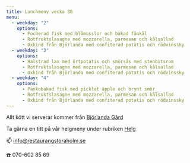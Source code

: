 ```yaml
---
title: Lunchmeny vecka 38
menu:
  - weekday: "2"
    options:
      - Pocherad fisk med blåmusslor och bakad fänkål
      - Rotfruktslasagne med mozzarella, parmesan och kålsallad
      - Oxkind från Björlanda med confiterad potatis och rödvinssky
  - weekday: "3"
    options:
      - Halstrad lax med örtpotatis och smörsås med stenbitsrom
      - Rotfruktslasagne med mozzarella, parmesan och kålsallad
      - Oxkind från Björlanda med confiterad potatis och rödvinssky
  - weekday: "4"
    options:
      - Pankobakad fisk med picklat äpple och brynt smör
      - Rotfruktslasagne med mozzarella, parmesan och kålsallad
      - Oxkind från Björlanda med confiterad potatis och rödvinssky
---
```

Allt kött vi serverar kommer från [Björlanda Gård](https://www.bjorlandagard.se)

Ta gärna en titt på vår helgmeny under rubriken [Helg](https://www.restaurangstoraholm.se/helg/?i=2)

📫 info@restaurangstoraholm.se

☎️ 070-602 85 69